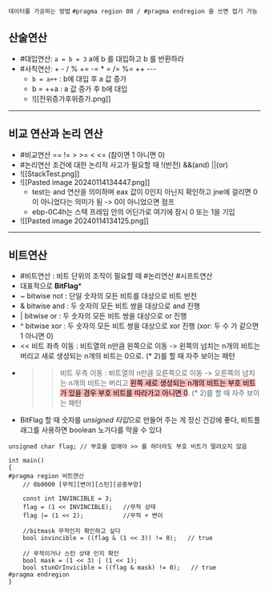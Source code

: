 `데이터를 가공하는 방법` `#pragma region 00 / #pragma endregion 을 쓰면 접기 가능`

## 산술연산
- #대입연산: `a = b = 3` a에 b 를 대입하고 b 를 반환하라
- #사칙연산:  +   -   /   %   +=   -=   * =   /=   %=   ++   --- 
    - `b = a++` : b에 대입 후 a 값 증가
    - b = ++a : a 값 증가 후 b에 대입
    - ![[전위증가후위증가.png]]

***

## 비교 연산과 논리 연산
- #비교연산  ==   !=   >   >=   <   <=   (참이면 1 아니면 0)
- #논리연산 조건에 대한 논리적 사고가 필요할 때     !(반전)   &&(and)   ||(or)
- ![[StackTest.png]] 
- ![[Pasted image 20240114134447.png]]
    - test는 and 연산을 의미하며 eax 값이 0인지 아닌지 확인하고 jne에 걸리면 0이 아니었다는 의미가 됨 -> 0이 아니었으면 점프
    - ebp-0C4h는 스텍 프레임 안의 어딘가로 여기에 잠시 0 또는 1을 기입
- ![[Pasted image 20240114134125.png]]

***

## 비트연산 
- #비트연산 : 비트 단위의 조작이 필요할 때 #논리연산 #시프트연산 
- 대표적으로 **BitFlag***
- ~ bitwise not : 단일 숫자의 모든 비트를 대상으로 비트 반전
- & bitwise and : 두 숫자의 모든 비트 쌍을 대상으로 and 진행
- | bitwise or : 두 숫자의 모든 비트 쌍을 대상으로 or 진행
- ^ bitwise xor : 두 숫자의 모든 비트 쌍을 대상으로 xor 진행 (xor: 두 수 가 같으면 1 아니면 0)
- << 비트 좌측 이동 : 비트열의 n만큼 왼쪽으로 이동 -> 왼쪽의 넘치는 n개의 비트는 버리고 새로 생성되는 n개의 비트는 0으로. (* 2)를 할 때 자주 보이는 패턴
- >> 비트 우측 이동 : 비트열의 n만큼 오른쪽으로 이동 -> 오른쪽의 넘치는 n개의 비트는 버리고 <mark style="background: #FF898996;">왼쪽 새로 생성되는 n개의 비트는 부호 비트가 있을 경우 부호 비트를 따라가고 아니면 0</mark>. (* 2)를 할 때 자주 보이는 패턴
- BitFlag 할 때 숫자를 *unsigned 타입*으로 만들어 주는 게 정신 건강에 좋다, 비트플래그를 사용하면 boolean 노가다를 막을 수 있다

```
unsigned char flag;	// 부호를 없애야 >> 를 하더라도 부호 비트가 딸려오지 않음

int main()
{
#pragma region 비트연산
	// 0b0000 [무적][변이][스턴][공중부양]

	const int INVINCIBLE = 3;
	flag = (1 << INVINCIBLE);	//무적 상태
	flag |= (1 << 2);	        //무적 + 변이

	//bitmask 무적인지 확인하고 싶다
	bool invincible = ((flag & (1 << 3)) != 0);   // true

	// 무적이거나 스턴 상태 인지 확인
	bool mask = (1 << 3) | (1 << 1);
	bool stunOrInvicible = ((flag & mask) != 0);   // true
#pragma endregion
}

```